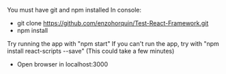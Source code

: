 You must have git and npm installed
In console:
- git clone https://github.com/enzohorquin/Test-React-Framework.git
- npm install

Try running the app with "npm start"
If you can't run the app, try with "npm install react-scripts --save" (This could take a few minutes)
- Open browser in localhost:3000
